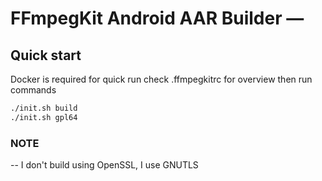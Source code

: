# FFmpegKit Android AAR Builder — 


## Quick start

Docker is required for quick run 
check .ffmpegkitrc for overview then run commands 

```bash
./init.sh build
./init.sh gpl64
```


### NOTE
 -- I don't build using OpenSSL, I use GNUTLS
